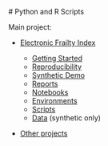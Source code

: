 ﻿﻿# Python and R Scripts

Main project:

- [Electronic Frailty Index](Electronic-Frailty-Index/README.md)
    - [Getting Started](Electronic-Frailty-Index/docs/GETTING_STARTED.md)
    - [Reproducibility](Electronic-Frailty-Index/docs/REPRODUCIBILITY.md)   
    - [Synthetic Demo](Electronic-Frailty-Index/docs/SYNTHETIC_DEMO.md)
    - [Reports](Electronic-Frailty-Index/report)
    - [Notebooks](Electronic-Frailty-Index/notebooks)
    - [Environments](Electronic-Frailty-Index/env)
    - [Scripts](Electronic-Frailty-Index/scripts)
    - [Data](Electronic-Frailty-Index/data) (synthetic only)

- [Other projects](./OTHER_PROJECTS.md)

